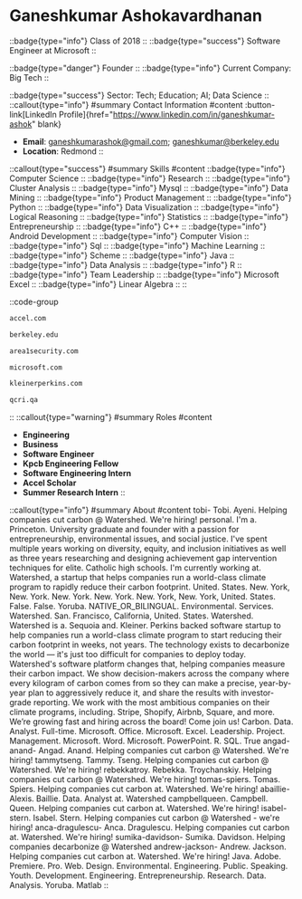 # Ganeshkumar Ashokavardhanan
::badge{type="info"}
Class of 2018
::
::badge{type="success"}
Software Engineer at Microsoft
::

::badge{type="danger"}
Founder
::
::badge{type="info"}
Current Company: Big Tech
::

::badge{type="success"}
Sector: Tech; Education; AI; Data Science
::
::callout{type="info"}
#summary
Contact Information
#content
:button-link[LinkedIn Profile]{href="https://www.linkedin.com/in/ganeshkumar-ashok" blank}
- **Email**: ganeshkumarashok@gmail.com; ganeshkumar@berkeley.edu
- **Location**: Redmond
::

::callout{type="success"}
#summary
Skills
#content
::badge{type="info"}
Computer Science
::
::badge{type="info"}
Research
::
::badge{type="info"}
Cluster Analysis
::
::badge{type="info"}
Mysql
::
::badge{type="info"}
Data Mining
::
::badge{type="info"}
Product Management
::
::badge{type="info"}
Python
::
::badge{type="info"}
Data Visualization
::
::badge{type="info"}
Logical Reasoning
::
::badge{type="info"}
Statistics
::
::badge{type="info"}
Entrepreneurship
::
::badge{type="info"}
C++
::
::badge{type="info"}
Android Development
::
::badge{type="info"}
Computer Vision
::
::badge{type="info"}
Sql
::
::badge{type="info"}
Machine Learning
::
::badge{type="info"}
Scheme
::
::badge{type="info"}
Java
::
::badge{type="info"}
Data Analysis
::
::badge{type="info"}
R
::
::badge{type="info"}
Team Leadership
::
::badge{type="info"}
Microsoft Excel
::
::badge{type="info"}
Linear Algebra
::
::

::code-group
```bash [Accel]
accel.com
```
```bash [UC Berkeley]
berkeley.edu
```
```bash [Area 1 Security]
area1security.com
```
```bash [Microsoft]
microsoft.com
```
```bash [Kleiner Perkins]
kleinerperkins.com
```
```bash [Qatar Computing Research Institute]
qcri.qa
```
::
::callout{type="warning"}
#summary
Roles
#content
- **Engineering**
- **Business**
- **Software Engineer**
- **Kpcb Engineering Fellow**
- **Software Engineering Intern**
- **Accel Scholar**
- **Summer Research Intern**
::

::callout{type="info"}
#summary
About
#content
tobi- Tobi. Ayeni. Helping companies cut carbon @ Watershed. We're hiring! personal. I'm a. Princeton. University graduate and founder with a passion for entrepreneurship, environmental issues, and social justice. I've spent multiple years working on diversity, equity, and inclusion initiatives as well as three years researching and designing achievement gap intervention techniques for elite. Catholic high schools. I'm currently working at. Watershed, a startup that helps companies run a world-class climate program to rapidly reduce their carbon footprint. United. States. New. York, New. York. New. York. New. York. New. York, New. York, United. States. False. False. Yoruba. NATIVE_OR_BILINGUAL. Environmental. Services. Watershed. San. Francisco, California, United. States. Watershed. Watershed is a. Sequoia and. Kleiner. Perkins backed software startup to help companies run a world-class climate program to start reducing their carbon footprint in weeks, not years. The technology exists to decarbonize the world — it's just too difficult for companies to deploy today. Watershed's software platform changes that, helping companies measure their carbon impact. We show decision-makers across the company where every kilogram of carbon comes from so they can make a precise, year-by-year plan to aggressively reduce it, and share the results with investor-grade reporting. We work with the most ambitious companies on their climate programs, including. Stripe, Shopify, Airbnb, Square, and more. We’re growing fast and hiring across the board! Come join us! Carbon. Data. Analyst. Full-time. Microsoft. Office. Microsoft. Excel. Leadership. Project. Management. Microsoft. Word. Microsoft. PowerPoint. R. SQL. True angad-anand- Angad. Anand. Helping companies cut carbon @ Watershed. We're hiring! tammytseng. Tammy. Tseng. Helping companies cut carbon @ Watershed. We're hiring! rebekkatroy. Rebekka. Troychanskiy. Helping companies cut carbon @ Watershed. We're hiring! tomas-spiers. Tomas. Spiers. Helping companies cut carbon at. Watershed. We're hiring! abaillie- Alexis. Baillie. Data. Analyst at. Watershed campbellqueen. Campbell. Queen. Helping companies cut carbon at. Watershed. We're hiring! isabel-stern. Isabel. Stern. Helping companies cut carbon @ Watershed - we're hiring! anca-dragulescu- Anca. Dragulescu. Helping companies cut carbon at. Watershed. We're hiring! sumika-davidson- Sumika. Davidson. Helping companies decarbonize @ Watershed andrew-jackson- Andrew. Jackson. Helping companies cut carbon at. Watershed. We're hiring! Java. Adobe. Premiere. Pro. Web. Design. Environmental. Engineering. Public. Speaking. Youth. Development. Engineering. Entrepreneurship. Research. Data. Analysis. Yoruba. Matlab
::
